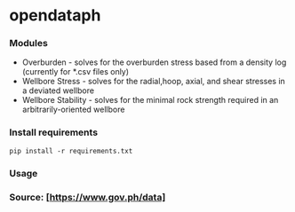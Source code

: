 # opendataph

### Modules
- Overburden - solves for the overburden stress based from a density log (currently for *.csv files only)
- Wellbore Stress - solves for the radial,hoop, axial, and shear stresses in a deviated wellbore
- Wellbore Stability - solves for the minimal rock strength required in an arbitrarily-oriented wellbore
	

### Install requirements
```
pip install -r requirements.txt
```

### Usage

### Source: [https://www.gov.ph/data]